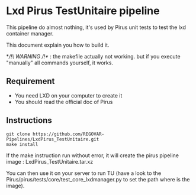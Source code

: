 # Lxd Pirus TestUnitaire pipeline

This pipeline do almost nothing, it's used by Pirus unit tests to test the lxd container manager. 

This document explain you how to build it.

**/!\  WARNING /!\** : the makefile actually not working. but if you execute "manually" all commands yourself, it works.

## Requirement
 * You need LXD on your computer to create it
 * You should read the official doc of Pirus

## Instructions

    git clone https://github.com/REGOVAR-Pipelines/LxdPirus_TestUnitaire.git
    make install
   
If the make instruction run without error, it will create the pirus pipeline image : LxdPirus_TestUnitaire.tar.xz

You can then use it on your server to run TU (have a look to the Pirus/pirus/tests/core/test_core_lxdmanager.py to set the path where is the image).


